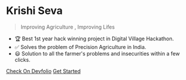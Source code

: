 <h1 id="cover-heading">
  Krishi Seva  <!-- TODO: Update title -->
</h1>

<!-- [![GitHub tags](https://img.shields.io/github/tag/MichaelCurrin/docsify-js-template.svg)](https://GitHub.com/MichaelCurrin/docsify-js-template/tags/) TODO: Update username and repo name -->

> Improving Agriculture , Improving Lifes

<!-- TODO: Update to match your project's benefits/features. Git emojis work great here. -->

- :trophy: Best 1st year hack winning project in Digital Village Hackathon.
- ✅ Solves the problem of Precision Agriculture in India.
- 😃 Solution to all the farmer's problems and insecurities within a few clicks.


[Check On Devfolio](https://devfolio.co/projects/krishi-seva-e174) <!-- TODO: Remove on your copy of this template.-->
[Get Started](./) <!-- TODO: Use ID of your homepage heading -->

<!-- TODO: Set your background color or image. -->
